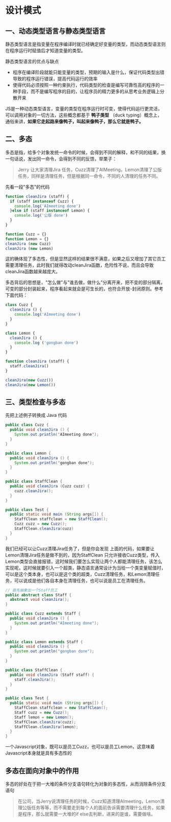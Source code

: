 # 设计模式

## 一、动态类型语言与静态类型语言

静态类型语言是指变量在程序编译时就已经确定好变量的类型，而动态类型语言则在程序运行时赋值后才知道变量的类型。

静态类型语言的优点与缺点

+ 程序在编译阶段就能只能变量的类型，预期的输入是什么，保证代码类型出错导致的程序运行错误，提高代码运行的效率
+ 使得代码必须按照一种约束执行，代码类型的检查是编写可靠性高的程序的一种手段，而不是编写程序的目的，让程序员的精力更多的从思考业务逻辑上分散开来

JS是一种动态类型语言，变量的类型在程序运行时可变，使得代码运行更灵活，可以调用对象的一切方法，这些概念都基于 **鸭子类型** （duck typing）概念上，通俗来讲，**如果它走起路来像鸭子，叫起来像鸭子，那么它就是鸭子。**

## 二、多态

多态是指，给多个对象发统一命令的时候，会得到不同的解释，和不同的结果，换一句话说，发出同一命令，会得到不同的反馈，举栗子：

> Jerry 让大家清理Jira 任务，Cuzz清理了AIMeeting，Lemon清理了公版任务，同样是清理任务，但是根据同一命令，不同的人清理的任务不同。

先看一段"多态"的代码

```javascript
function cleanJira (staff) {
  if (staff instanceof Cuzz) {
    console.log('AImeeting done')
  }else if (staff instanceof Lemon) {
    console.log('公版 done')
  }
}

function Cuzz = {}
function Lemon = {}
cleanJira (new Cuzz)
cleanJira (new Lemon)
```

这的确体现了多态性，但是显然这样的结果很不满意，如果之后又增加了其它员工需要清理任务，此时我们就得改动cleanJira函数，危险性不说，而且会导致cleanJira函数越来越庞大。

多态背后的思想是，"怎么做"与"谁去做，做什么"分离开来，把不变的部分隔离，可变的部分封装起来，程序看起来就会是可生长的，也符合开放-封闭原则。参考下面代码：

```javascript
class Cuzz {
  cleanJira () {
    console.log('AImeeting done')
  }
}

class Lemon {
  cleanJira () {
    console.log ('gongban done')
  }
}

function cleanJira (staff) {
  staff.cleanJira()
}

cleanJira(new Cuzz())
cleanJira(new Lemon())
```



## 三、类型检查与多态

先把上述例子转换成 Java 代码

```java
public class Cuzz {
  public void cleanJira () {
    System.out.println('AImeeting done');
  }
}

public class Lemon {
  public void cleanJira () {
    System.out.println('gongban done');
  }
}

public class StaffClean {
  public void cleanJira (Cuzz cuzz) {
    cuzz.cleanJira();
  }
}

public class Test {
  public static void main (String args[]) {
    StaffClean staffclean = new StaffClean();
    Cuzz cuzz = new Cuzz();
    StaffClean.cleanJira(cuzz)
  }
}
```

我们已经可以让Cuzz清理Jira任务了，但是你会发现 上面的代码，如果要让Lemon清理Jira任务是做不到的，因为StaffClean 只允许接收Cuzz类型，传入Lemon类型会直接报错，这时候我们要怎么实现让两个人都能清理任务，该怎么实现呢，这时候就要引入一个超类，静态语言通常设计为当给一个类变量赋值时，可以是这个类本身，也可以是这个类的超类，Cuzz清理任务，和Lemon清理任务，可以说成是他们各自本身在清理任务，也可以说是员工在清理任务。

```java
// 首先抽象出一个Staff员工
public abstract class Staff {
  abstract void cleanJira();
}

public class Cuzz extends Staff {
  public void cleanJira () {
    System.out.println("AImeeting done");
  }
}

public class Lemon extends Staff {
  public void cleanJira () {
    System.out.println("gongban done");
  }
}

public class StaffClean {
  public void cleanJira (Staff staff) {
    staff.cleanJira();
  }
}

public class Test {
  public static void main (String args[]) {
    StaffClean staffclean = new StaffClean();
    Staff cuzz = new Cuzz();
    Staff lemon = new Lemon();
    StaffClean.cleanJira(cuzz);
    StaffClean.cleanJira(lemon);
  }
}

```

一个Javascript对象，既可以是员工Cuzz，也可以是员工Lemon，这意味着Javascript本身就是具有多态性的

## 多态在面向对象中的作用

多态的好处在于把一大堆的条件分支语句转化为对象的多态性，从而消除条件分支语句

> 在公司，当Jerry说清理任务的时候，Cuzz知道清理AImeeting，Lemon清理公版任务等等，而不需要走到每个人的面前告诉需要清理什么任务，如果是程序，那么就需要一大堆的if else去判断，进来的是谁，需要做啥。

